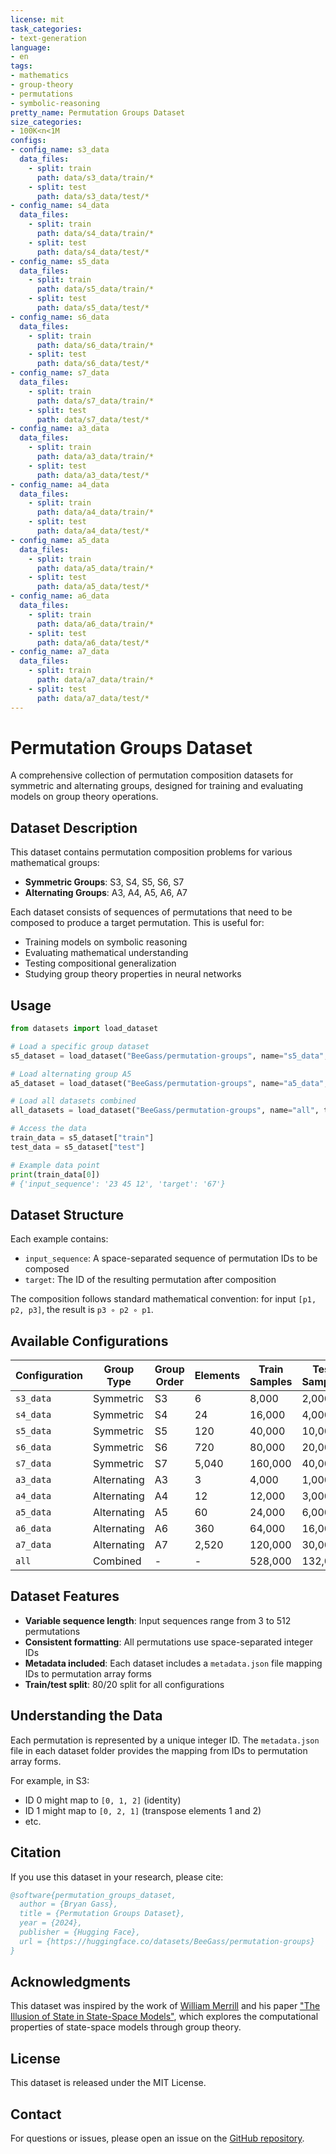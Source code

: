 ```yaml
---
license: mit
task_categories:
- text-generation
language:
- en
tags:
- mathematics
- group-theory
- permutations
- symbolic-reasoning
pretty_name: Permutation Groups Dataset
size_categories:
- 100K<n<1M
configs:
- config_name: s3_data
  data_files:
    - split: train
      path: data/s3_data/train/*
    - split: test
      path: data/s3_data/test/*
- config_name: s4_data
  data_files:
    - split: train
      path: data/s4_data/train/*
    - split: test
      path: data/s4_data/test/*
- config_name: s5_data
  data_files:
    - split: train
      path: data/s5_data/train/*
    - split: test
      path: data/s5_data/test/*
- config_name: s6_data
  data_files:
    - split: train
      path: data/s6_data/train/*
    - split: test
      path: data/s6_data/test/*
- config_name: s7_data
  data_files:
    - split: train
      path: data/s7_data/train/*
    - split: test
      path: data/s7_data/test/*
- config_name: a3_data
  data_files:
    - split: train
      path: data/a3_data/train/*
    - split: test
      path: data/a3_data/test/*
- config_name: a4_data
  data_files:
    - split: train
      path: data/a4_data/train/*
    - split: test
      path: data/a4_data/test/*
- config_name: a5_data
  data_files:
    - split: train
      path: data/a5_data/train/*
    - split: test
      path: data/a5_data/test/*
- config_name: a6_data
  data_files:
    - split: train
      path: data/a6_data/train/*
    - split: test
      path: data/a6_data/test/*
- config_name: a7_data
  data_files:
    - split: train
      path: data/a7_data/train/*
    - split: test
      path: data/a7_data/test/*
---
```


# Permutation Groups Dataset

A comprehensive collection of permutation composition datasets for symmetric and alternating groups, designed for training and evaluating models on group theory operations.

## Dataset Description

This dataset contains permutation composition problems for various mathematical groups:
- **Symmetric Groups**: S3, S4, S5, S6, S7
- **Alternating Groups**: A3, A4, A5, A6, A7

Each dataset consists of sequences of permutations that need to be composed to produce a target permutation. This is useful for:
- Training models on symbolic reasoning
- Evaluating mathematical understanding
- Testing compositional generalization
- Studying group theory properties in neural networks

## Usage

```python
from datasets import load_dataset

# Load a specific group dataset
s5_dataset = load_dataset("BeeGass/permutation-groups", name="s5_data", trust_remote_code=True)

# Load alternating group A5
a5_dataset = load_dataset("BeeGass/permutation-groups", name="a5_data", trust_remote_code=True)

# Load all datasets combined
all_datasets = load_dataset("BeeGass/permutation-groups", name="all", trust_remote_code=True)

# Access the data
train_data = s5_dataset["train"]
test_data = s5_dataset["test"]

# Example data point
print(train_data[0])
# {'input_sequence': '23 45 12', 'target': '67'}
```

## Dataset Structure

Each example contains:
- `input_sequence`: A space-separated sequence of permutation IDs to be composed
- `target`: The ID of the resulting permutation after composition

The composition follows standard mathematical convention: for input `[p1, p2, p3]`, the result is `p3 ∘ p2 ∘ p1`.

## Available Configurations

| Configuration | Group Type | Group Order | Elements | Train Samples | Test Samples |
|--------------|------------|-------------|----------|---------------|--------------|
| `s3_data` | Symmetric | S3 | 6 | 8,000 | 2,000 |
| `s4_data` | Symmetric | S4 | 24 | 16,000 | 4,000 |
| `s5_data` | Symmetric | S5 | 120 | 40,000 | 10,000 |
| `s6_data` | Symmetric | S6 | 720 | 80,000 | 20,000 |
| `s7_data` | Symmetric | S7 | 5,040 | 160,000 | 40,000 |
| `a3_data` | Alternating | A3 | 3 | 4,000 | 1,000 |
| `a4_data` | Alternating | A4 | 12 | 12,000 | 3,000 |
| `a5_data` | Alternating | A5 | 60 | 24,000 | 6,000 |
| `a6_data` | Alternating | A6 | 360 | 64,000 | 16,000 |
| `a7_data` | Alternating | A7 | 2,520 | 120,000 | 30,000 |
| `all` | Combined | - | - | 528,000 | 132,000 |

## Dataset Features

- **Variable sequence length**: Input sequences range from 3 to 512 permutations
- **Consistent formatting**: All permutations use space-separated integer IDs
- **Metadata included**: Each dataset includes a `metadata.json` file mapping IDs to permutation array forms
- **Train/test split**: 80/20 split for all configurations

## Understanding the Data

Each permutation is represented by a unique integer ID. The `metadata.json` file in each dataset folder provides the mapping from IDs to permutation array forms.

For example, in S3:
- ID 0 might map to `[0, 1, 2]` (identity)
- ID 1 might map to `[0, 2, 1]` (transpose elements 1 and 2)
- etc.

## Citation

If you use this dataset in your research, please cite:

```bibtex
@software{permutation_groups_dataset,
  author = {Bryan Gass},
  title = {Permutation Groups Dataset},
  year = {2024},
  publisher = {Hugging Face},
  url = {https://huggingface.co/datasets/BeeGass/permutation-groups}
}
```

## Acknowledgments

This dataset was inspired by the work of [William Merrill](https://github.com/viking-sudo-rm) and his paper ["The Illusion of State in State-Space Models"](https://arxiv.org/abs/2404.08819), which explores the computational properties of state-space models through group theory.

## License

This dataset is released under the MIT License.

## Contact

For questions or issues, please open an issue on the [GitHub repository](https://github.com/BeeGass/permutation-groups).
